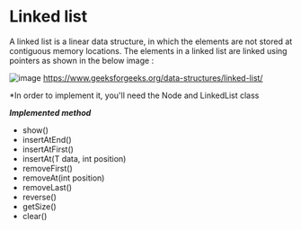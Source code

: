 
# Linked list

A linked list is a linear data structure, in which the elements are not stored at contiguous memory locations. The elements in a linked list are linked using pointers as shown in the below image :

![image](https://user-images.githubusercontent.com/96929412/183784058-cfd05a83-0457-4971-8251-116e255ea9ae.png)
https://www.geeksforgeeks.org/data-structures/linked-list/

*In order to implement it, you'll need the Node and LinkedList class



***Implemented method***
- show()
- insertAtEnd()
- insertAtFirst()
- insertAt(T data, int position)
- removeFirst()
- removeAt(int position)
- removeLast()
- reverse()
- getSize()
- clear()
